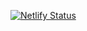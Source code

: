 [![Netlify Status](https://api.netlify.com/api/v1/badges/f3ddfa8c-f76b-4458-a1ab-4473d12f0db8/deploy-status)](https://app.netlify.com/sites/dnscheck/deploys)
